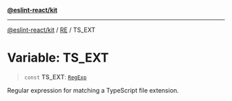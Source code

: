 [**@eslint-react/kit**](../../../../README.md)

***

[@eslint-react/kit](../../../../README.md) / [RE](../README.md) / TS\_EXT

# Variable: TS\_EXT

> `const` **TS\_EXT**: [`RegExp`](https://developer.mozilla.org/docs/Web/JavaScript/Reference/Global_Objects/RegExp)

Regular expression for matching a TypeScript file extension.
